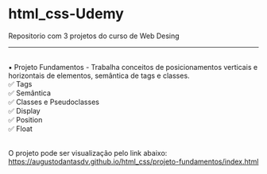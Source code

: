 # html_css-Udemy
 Repositorio com 3 projetos do curso de Web Desing
 <br>
 <hr>
 <br>
 ▪️ Projeto Fundamentos - Trabalha conceitos de posicionamentos verticais e horizontais de elementos, semântica de tags e classes.<br>
 ✅ Tags<br>
 ✅ Semântica<br>
 ✅ Classes e Pseudoclasses<br>
 ✅ Display<br>
 ✅ Position<br>
 ✅ Float<br><br>
 
 O projeto pode ser visualização pelo link abaixo:<br>
 <a href="https://augustodantasdv.github.io/html_css-udemy/projeto-fundamentos/index.html">https://augustodantasdv.github.io/html_css/projeto-fundamentos/index.html</a>



 
 
